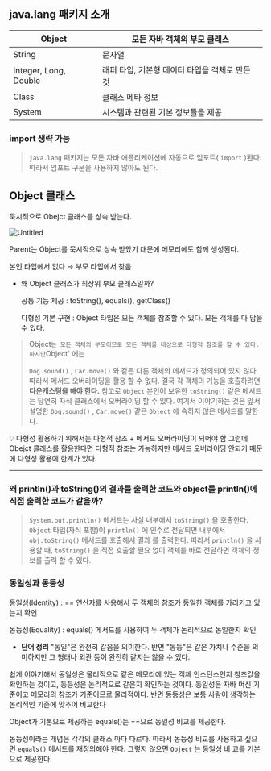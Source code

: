 ## java.lang 패키지 소개

| Object | 모든 자바 객체의 부모 클래스 |
| --- | --- |
| String | 문자열 |
| Integer, Long, Double | 래퍼 타입, 기본형 데이터 타입을 객체로 만든 것 |
| Class | 클래스 메타 정보 |
| System | 시스템과 관련된 기본 정보들을 제공 |

### import 생략 가능

> `java.lang` 패키지는 모든 자바 애플리케이션에 자동으로 임포트( `import` )된다. 따라서 임포트 구문을 사용하지 않아도 된다.
>

## Object 클래스

묵시적으로 Obejct 클래스를 상속 받는다.

![Untitled](https://prod-files-secure.s3.us-west-2.amazonaws.com/528a0fdb-4d82-4064-8844-ef8114de73b0/19772f96-0714-4420-9428-d5b21c2deb5a/Untitled.png)

Parent는 Object를 묵시적으로 상속 받았기 대문에 메모리에도 함께 생성된다.

본인 타입에서 없다 → 부모 타입에서 찾음

- 왜 Object 클래스가 최상위 부모 클래스일까?

  공통 기능 제공 : toString(), equals(), getClass()

  다형성 기본 구현 : Object 타입은 모든 객체를 참조할 수 있다. 모든 객체를 다 담을 수 있다.


> Object` 는 모든 객체의 부모이므로 모든 객체를 대상으로 다형적 참조를 할 수 있다. 하지만 `Object` 에는
>
>
> `Dog.sound()` , `Car.move()` 와 같은 다른 객체의 메서드가 정의되어 있지 않다. 따라서 메서드 오버라이딩을 활용
> 할 수 없다. 결국 각 객체의 기능을 호출하려면 **다운캐스팅을 해야 한다.**
> 참고로 `Object` 본인이 보유한 `toString()` 같은 메서드는 당연히 자식 클래스에서 오버라이딩 할 수 있다. 여기서
> 이야기하는 것은 앞서 설명한 `Dog.sound()` , `Car.move()` 같은 `Object` 에 속하지 않은 메서드를 말한다.
>

<aside>
💡 다형성 활용하기 위해서는 다형적 참조 + 메서드 오버라이딩이 되어야 함
그런데 Obejct 클래스를 활용한다면 다형적 참조는 가능하지만 메서드 오버라이딩 안되기 때문에 다형성 활용에 한계가 있다.

</aside>

---

### 왜 println()과 toString()의 결과를 출력한 코드와 object를 println()에 직접 출력한 코드가 같을까?

> `System.out.println()` 메서드는 사실 내부에서 `toString()` 을 호출한다.
`Object` 타입(자식 포함)이 `println()` 에 인수로 전달되면 내부에서 `obj.toString()` 메서드를 호출해서 결과 를 출력한다.
따라서 `println()` 을 사용할 때, `toString()` 을 직접 호출할 필요 없이 객체를 바로 전달하면 객체의 정보를 출력 할 수 있다.
>

### 동일성과 동등성

동일성(Identity) : == 연산자를 사용해서 두 객체의 참조가 동일한 객체를 가리키고 있는지 확인

동등성(Equality) : equals() 메서드를 사용하여 두 객체가 논리적으로 동일한지 확인

- **단어 정리**
  "동일"은 완전히 같음을 의미한다. 반면 "동등"은 같은 가치나 수준을 의미하지만 그 형태나 외관 등이 완전히 같지는 않을 수 있다.

쉽게 이야기해서 동일성은 물리적으로 같은 메모리에 있는 객체 인스턴스인지 참조값을 확인하는 것이고, 동등성은 논리적으로 같은지 확인하는 것이다.
동일성은 자바 머신 기준이고 메모리의 참조가 기준이므로 물리적이다. 반면 동등성은 보통 사람이 생각하는 논리적인 기준에 맞추어 비교한다

Object가 기본으로 제공하는 equals()는 ==으로 동일성 비교를 제공한다.

동등성이라는 개념은 각각의 클래스 마다 다르다.  따라서 동등성 비교를 사용하고 싶으면 `equals()` 메서드를 재정의해야 한다. 그렇지 않으면 `Object` 는 동일성 비 교를 기본으로 제공한다.